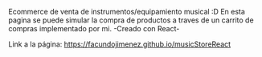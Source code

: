 Ecommerce de venta de instrumentos/equipamiento musical :D
En esta pagina se puede simular la compra de productos a traves de un carrito de compras implementado por mi.
-Creado con React-

Link a la página: https://facundojimenez.github.io/musicStoreReact
